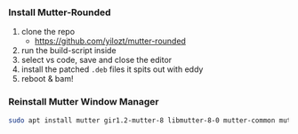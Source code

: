 ###  Install Mutter-Rounded

1. clone the repo
   - https://github.com/yilozt/mutter-rounded
2. run the build-script inside
3. select vs code, save and close the editor
4. install the patched `.deb` files it spits out with eddy
5. reboot & bam!

### Reinstall Mutter Window Manager

```bash
sudo apt install mutter gir1.2-mutter-8 libmutter-8-0 mutter-common mutter-8-tests --reinstall
```
